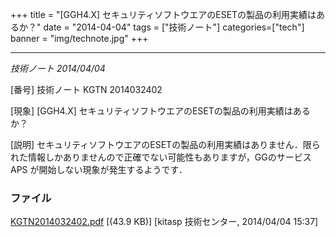 +++
title = "[GGH4.X] セキュリティソフトウエアのESETの製品の利用実績はあるか？"
date = "2014-04-04"
tags = ["技術ノート"]
categories=["tech"]
banner = "img/technote.jpg"
+++


-------------------------------------------------------------------

*技術ノート
2014/04/04*


[番号]
技術ノート KGTN 2014032402

[現象]
[GGH4.X] セキュリティソフトウエアのESETの製品の利用実績はあるか？

[説明]
セキュリティソフトウエアのESETの製品の利用実績はありません．限られた情報しかありませんので正確でない可能性もありますが，GGのサービス
APS が開始しない現象が発生するようです．


### ファイル





[KGTN2014032402.pdf](http://techreport.kitasp.net/attachments/download/1643/KGTN2014032402.pdf)
 [(43.9 KB)] [kitasp 技術センター, 2014/04/04
15:37]
